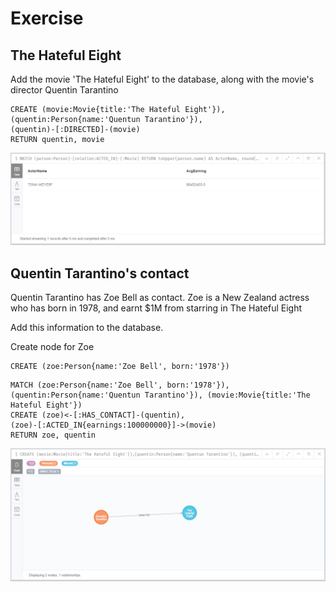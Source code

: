 # Exercise

## The Hateful Eight

Add the movie 'The Hateful Eight' to the database, along with the movie's director Quentin Tarantino

```
CREATE (movie:Movie{title:'The Hateful Eight'}),(quentin:Person{name:'Quentun Tarantino'}),
(quentin)-[:DIRECTED]-(movie)
RETURN quentin, movie
```

![Exercise](https://github.com/aman7797/super-pancake/blob/master/Neo4j/img/exercise5.png)

## Quentin Tarantino's contact

Quentin Tarantino has Zoe Bell as contact. Zoe is a New Zealand actress who has born in 1978, and earnt $1M from starring in The Hateful Eight

Add this information to the database.

Create node for Zoe

```
CREATE (zoe:Person{name:'Zoe Bell', born:'1978'})
```

```
MATCH (zoe:Person{name:'Zoe Bell', born:'1978'}), (quentin:Person{name:'Quentun Tarantino'}), (movie:Movie{title:'The Hateful Eight'})
CREATE (zoe)<-[:HAS_CONTACT]-(quentin),
(zoe)-[:ACTED_IN{earnings:100000000}]->(movie)
RETURN zoe, quentin
```

![Exercise](https://github.com/aman7797/super-pancake/blob/master/Neo4j/img/exercise6.png)